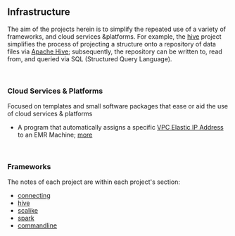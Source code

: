 <br>

## Infrastructure

The aim of the projects herein is to simplify the repeated use of a variety of frameworks, and cloud services &platforms.  For example,
the [hive](./hive/README.md) project simplifies the process of projecting a structure onto a repository of data files
via [Apache Hive](https://hive.apache.org/); subsequently, the repository can be written to, read from, and queried
via SQL (Structured Query Language).

<br>

### Cloud Services & Platforms

Focused on templates and small software packages that ease or aid the use of cloud services & platforms

* A program that automatically assigns a specific [VPC Elastic IP Address](https://docs.aws.amazon.com/vpc/latest/userguide/vpc-eips.html) to an EMR Machine; [more](./cloud/amazon/internetprotocol)

<br>

### Frameworks

The notes of each project are within each project's section:

* [connecting](./frameworks/connecting/README.md)
* [hive](./frameworks/hive/README.md)
* [scalike](./frameworks/scalike/README.md)
* [spark](./frameworks/spark/README.md)
* [commandline](./frameworks/commandline/README.md)
